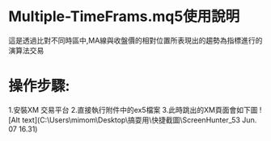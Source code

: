 Multiple-TimeFrams.mq5使用說明
==================

這是透過比對不同時區中,MA線與收盤價的相對位置所表現出的趨勢為指標進行的演算法交易

操作步驟:
================

1.安裝XM 交易平台
2.直接執行附件中的ex5檔案
3.此時跳出的XM頁面會如下圖
![Alt text](C:\Users\mimom\Desktop\搞耍用\快捷截圖\ScreenHunter_53 Jun. 07 16.31)

